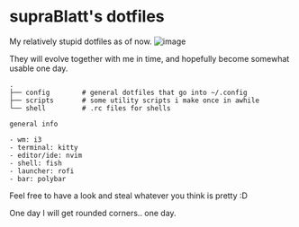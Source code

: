 # supraBlatt's dotfiles
My relatively stupid dotfiles as of now. 
![image](https://user-images.githubusercontent.com/46052720/201423660-13b46af5-b048-47f3-b4d9-773dcc21aef7.png)

They will evolve together with me in time, and hopefully become somewhat usable one day.
```
.
├── config        # general dotfiles that go into ~/.config
├── scripts       # some utility scripts i make once in awhile
└── shell         # .rc files for shells
```
```
general info

- wm: i3
- terminal: kitty
- editor/ide: nvim
- shell: fish
- launcher: rofi
- bar: polybar
```
Feel free to have a look and steal whatever you think is pretty :D

One day I will get rounded corners.. one day.

